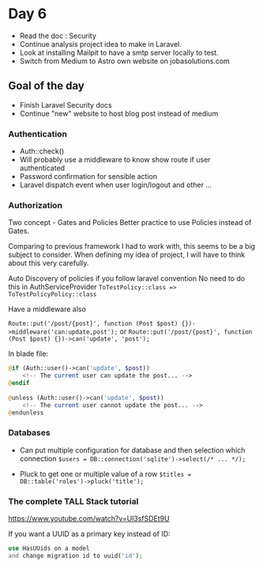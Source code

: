 # Day 6

- Read the doc : Security
- Continue analysis project idea to make in Laravel.
- Look at installing Mailpit to have a smtp server locally to test.
- Switch from Medium to Astro own website on jobasolutions.com

## Goal of the day

- Finish Laravel Security docs
- Continue "new" website to host blog post instead of medium

### Authentication

- Auth::check()
- Will probably use a middleware to know show route if user authenticated
- Password confirmation for sensible action
- Laravel dispatch event when user login/logout and other ...

### Authorization

Two concept - Gates and Policies
Better practice to use Policies instead of Gates.

Comparing to previous framework I had to work with, this seems to be a big subject to consider.
When defining my idea of project, I will have to think about this very carefully.

Auto Discovery of policies if you follow laravel convention
No need to do this in AuthServiceProvider
`ToTestPolicy::class => ToTestPolicyPolicy::class`

Have a middleware also

`Route::put('/post/{post}', function (Post $post) {})->middleware('can:update,post');`
or
`Route::put('/post/{post}', function (Post $post) {})->can('update', 'post');`

In blade file:

```php
@if (Auth::user()->can('update', $post))
    <!-- The current user can update the post... -->
@endif
 
@unless (Auth::user()->can('update', $post))
    <!-- The current user cannot update the post... -->
@endunless
```

### Databases

- Can put multiple configuration for database and then selection which connection
  `$users = DB::connection('sqlite')->select(/* ... */);`

- Pluck to get one or multiple value of a row
  `$titles = DB::table('roles')->pluck('title');`

### The complete TALL Stack tutorial

https://www.youtube.com/watch?v=Ul3sfSDEt9U

If you want a UUID as a primary key instead of ID:

```php
use HasUUids on a model 
and change migration id to uuid('id');

```
